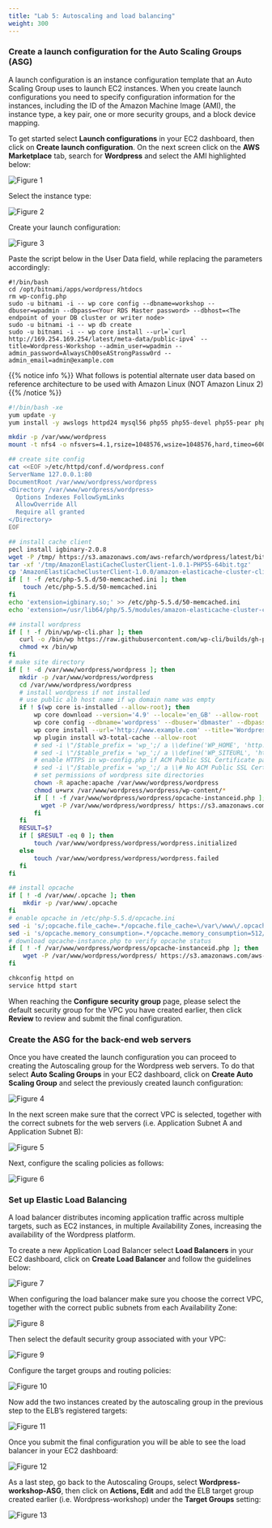 ```yaml
---
title: "Lab 5: Autoscaling and load balancing"
weight: 300
---
```


### Create a launch configuration for the Auto Scaling Groups (ASG)

A launch configuration is an instance configuration template that an Auto Scaling Group uses to launch EC2 instances. When you create launch configurations you need to specify configuration information for the instances, including the ID of the Amazon Machine Image (AMI), the instance type, a key pair, one or more security groups, and a block device mapping. 

To get started select **Launch configurations** in your EC2 dashboard, then click on **Create launch configuration**. On the next screen click on the **AWS Marketplace** tab, search for **Wordpress** and select the AMI highlighted below:

![Figure 1](/images/asg1.png)

Select the instance type:

![Figure 2](/images/asg2.png)

Create your launch configuration:

![Figure 3](/images/asg3.png)

Paste the script below in the User Data field, while replacing the parameters accordingly:
```
#!/bin/bash
cd /opt/bitnami/apps/wordpress/htdocs
rm wp-config.php
sudo -u bitnami -i -- wp core config --dbname=workshop --dbuser=wpadmin --dbpass=<Your RDS Master password> --dbhost=<The endpoint of your DB cluster or writer node>
sudo -u bitnami -i -- wp db create
sudo -u bitnami -i -- wp core install --url=`curl http://169.254.169.254/latest/meta-data/public-ipv4` --title=Wordpress-Workshop --admin_user=wpadmin --admin_password=AlwaysCh00seAStrongPassw0rd --admin_email=admin@example.com
```

{{% notice info %}}
What follows is potential alternate user data based on reference architecture to be used with Amazon Linux (NOT Amazon Linux 2)
{{% /notice %}}
```bash
#!/bin/bash -xe
yum update -y
yum install -y awslogs httpd24 mysql56 php55 php55-devel php55-pear php55-mysqlnd gcc-c++ php55-opcache

mkdir -p /var/www/wordpress
mount -t nfs4 -o nfsvers=4.1,rsize=1048576,wsize=1048576,hard,timeo=600,retrans=2 <EFS-HOSTNAME>:/ /var/www/wordpress

## create site config
cat <<EOF >/etc/httpd/conf.d/wordpress.conf
ServerName 127.0.0.1:80
DocumentRoot /var/www/wordpress/wordpress
<Directory /var/www/wordpress/wordpress>
  Options Indexes FollowSymLinks
  AllowOverride All
  Require all granted
</Directory>
EOF

## install cache client
pecl install igbinary-2.0.8
wget -P /tmp/ https://s3.amazonaws.com/aws-refarch/wordpress/latest/bits/AmazonElastiCacheClusterClient-1.0.1-PHP55-64bit.tgz
tar -xf '/tmp/AmazonElastiCacheClusterClient-1.0.1-PHP55-64bit.tgz'
cp 'AmazonElastiCacheClusterClient-1.0.0/amazon-elasticache-cluster-client.so' /usr/lib64/php/5.5/modules/
if [ ! -f /etc/php-5.5.d/50-memcached.ini ]; then
    touch /etc/php-5.5.d/50-memcached.ini
fi
echo 'extension=igbinary.so;' >> /etc/php-5.5.d/50-memcached.ini
echo 'extension=/usr/lib64/php/5.5/modules/amazon-elasticache-cluster-client.so;' >> /etc/php-5.5.d/50-memcached.ini

## install wordpress
if [ ! -f /bin/wp/wp-cli.phar ]; then
   curl -o /bin/wp https://raw.githubusercontent.com/wp-cli/builds/gh-pages/phar/wp-cli.phar
   chmod +x /bin/wp
fi
# make site directory
if [ ! -d /var/www/wordpress/wordpress ]; then
   mkdir -p /var/www/wordpress/wordpress
   cd /var/www/wordpress/wordpress
   # install wordpress if not installed
   # use public alb host name if wp domain name was empty
   if ! $(wp core is-installed --allow-root); then
       wp core download --version='4.9' --locale='en_GB' --allow-root
       wp core config --dbname='wordpress' --dbuser='dbmaster' --dbpass='DbPassword$' --dbhost='wordpress-rds-ffdy24jlaxs6-databasecluster-1etthn91mlqhs.cluster-cytbfylghhjz.us-west-2.rds.amazonaws.com' --dbprefix=wp_ --allow-root
       wp core install --url='http://www.example.com' --title='Wordpress on AWS' --admin_user='wp-admin' --admin_password='secret' --admin_email='wp-admin@example.com' --skip-email --allow-root
       wp plugin install w3-total-cache --allow-root
       # sed -i \"/$table_prefix = 'wp_';/ a \\define('WP_HOME', 'http://' . \\$_SERVER['HTTP_HOST']); \" /var/www/wordpress/wordpress/wp-config.php
       # sed -i \"/$table_prefix = 'wp_';/ a \\define('WP_SITEURL', 'http://' . \\$_SERVER['HTTP_HOST']); \" /var/www/wordpress/wordpress/wp-config.php
       # enable HTTPS in wp-config.php if ACM Public SSL Certificate parameter was not empty
       # sed -i \"/$table_prefix = 'wp_';/ a \\# No ACM Public SSL Certificate \" /var/www/wordpress/wordpress/wp-config.php
       # set permissions of wordpress site directories
       chown -R apache:apache /var/www/wordpress/wordpress
       chmod u+wrx /var/www/wordpress/wordpress/wp-content/*
       if [ ! -f /var/www/wordpress/wordpress/opcache-instanceid.php ]; then
         wget -P /var/www/wordpress/wordpress/ https://s3.amazonaws.com/aws-refarch/wordpress/latest/bits/opcache-instanceid.php
       fi
   fi
   RESULT=$?
   if [ $RESULT -eq 0 ]; then
       touch /var/www/wordpress/wordpress/wordpress.initialized
   else
       touch /var/www/wordpress/wordpress/wordpress.failed
   fi
fi

## install opcache
if [ ! -d /var/www/.opcache ]; then
    mkdir -p /var/www/.opcache
fi
# enable opcache in /etc/php-5.5.d/opcache.ini
sed -i 's/;opcache.file_cache=.*/opcache.file_cache=\/var\/www\/.opcache/' /etc/php-5.5.d/opcache.ini
sed -i 's/opcache.memory_consumption=.*/opcache.memory_consumption=512/' /etc/php-5.5.d/opcache.ini
# download opcache-instance.php to verify opcache status
if [ ! -f /var/www/wordpress/wordpress/opcache-instanceid.php ]; then
    wget -P /var/www/wordpress/wordpress/ https://s3.amazonaws.com/aws-refarch/wordpress/latest/bits/opcache-instanceid.php
fi

chkconfig httpd on
service httpd start
```
When reaching the **Configure security group** page, please select the default security group for the VPC you have created earlier, then click **Review** to review and submit the final configuration.

### Create the ASG for the back-end web servers

Once you have created the launch configuration you can proceed to creating the Autoscaling group for the Wordpress web servers. To do that select **Auto Scaling Groups** in your EC2 dashboard, click on **Create Auto Scaling Group** and select the previously created launch configuration:

![Figure 4](/images/asg4.png)

In the next screen make sure that the correct VPC is selected, together with the correct subnets for the web servers (i.e. Application Subnet A and Application Subnet B):

![Figure 5](/images/asg5.png)

Next, configure the scaling policies as follows:

![Figure 6](/images/asg6.png)

### Set up Elastic Load Balancing

A load balancer distributes incoming application traffic across multiple targets, such as EC2 instances, in multiple Availability Zones, increasing the availability of the Wordpress platform.

To create a new Application Load Balancer select **Load Balancers** in your EC2 dashboard, click on **Create Load Balancer** and follow the guidelines below:

![Figure 7](/images/asg7.png)

When configuring the load balancer make sure you choose the correct VPC, together with the correct public subnets from each Availability Zone:

![Figure 8](/images/asg8.png)

Then select the default security group associated with your VPC:

![Figure 9](/images/asg9.png)

Configure the target groups and routing policies:

![Figure 10](/images/asg10.png)

Now add the two instances created by the autoscaling group in the previous step to the ELB’s registered targets:

![Figure 11](/images/asg11.png)

Once you submit the final configuration you will be able to see the load balancer in your EC2 dashboard:

![Figure 12](/images/asg12.png)

As a last step, go back to the Autoscaling Groups, select **Wordpress-workshop-ASG**, then click on **Actions, Edit** and add the ELB target group created earlier (i.e. Wordpress-workshop) under the **Target Groups** setting:

![Figure 13](/images/asg13.png)








